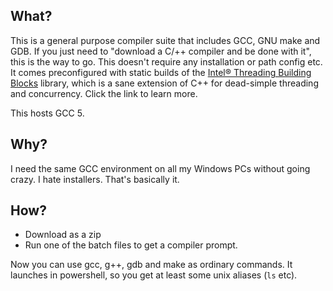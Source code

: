 ## What?

This is a general purpose compiler suite that includes GCC, GNU make and GDB. If you just need to "download a C/++ compiler and be done with it", this is the way to go. This doesn't require any installation or path config etc. It comes preconfigured with static builds of the [Intel&reg; Threading Building Blocks](https://www.threadingbuildingblocks.org/intel-tbb-tutorial) library, which is a sane extension of C++ for dead-simple threading and concurrency. Click the link to learn more.

This hosts GCC 5.

## Why?

I need the same GCC environment on all my Windows PCs without going crazy. I hate installers. That's basically it.

## How?

- Download as a zip
- Run one of the batch files to get a compiler prompt. 

Now you can use gcc, g++, gdb and make as ordinary commands. It launches in powershell, so you get at least some unix aliases (`ls` etc).


